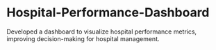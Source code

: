 # Hospital-Performance-Dashboard
Developed a dashboard to visualize hospital performance metrics, improving decision-making for hospital management.
